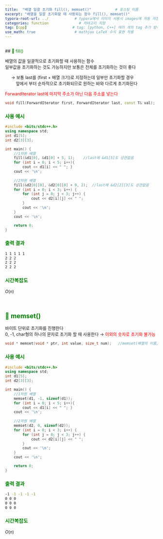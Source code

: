 ```yaml
---
title:  "배열 일괄 초기화 fill(), memset()"           # 포스팅 이름
excerpt: "배열을 일괄 초기화할 때 사용되는 함수 fill(), memset()"
typora-root-url: ../            # typora에서 이미지 사용시 images에 자동 저장
categories: function              # 카테고리 지정
tag: [cpp]                     # tag: [python, C++] 여러 개의 tag 추가 방식
use_math: true                  # mathjax LaTeX 수식 표현 적용
---
```


<br>
## <span style = 'color: #008000'>🔎 fill()</span>

배열의 값을 일괄적으로 초기화할 때 사용하는 함수  
일부값을 초기화하는 것도 가능하지만 보통은 전체를 초기화하는 것이 좋다

&nbsp;&nbsp;&nbsp;&nbsp;&nbsp;→ 보통 last를 (first + 배열 크기)로 지정하는데 일부만 초기화할 경우  
&nbsp;&nbsp;&nbsp;&nbsp;&nbsp;&nbsp;&nbsp;&nbsp;&nbsp;앞에서 부터 순차적으로 초기화되므로 원하는 바와 다르게 초기화된다

<span style = 'color: red'>ForwardIterator last에 마지막 주소가 아닌 다음 주소를 넣는다</span>


```c++
void fill(ForwardIterator first, ForwardIterator last, const T& val);
```

### <span style = 'color: #008000'>사용 예시</span>

```c++
#include <bits/stdc++.h>
using namespace std;
int d1[5];
int d2[3][3];

int main() {
	//1차원 배열
	fill(&d1[0], &d1[0] + 5, 1);	//last에 &d1[5]도 상관없음
	for (int i = 0; i < 5; i++){
		cout << d1[i] << " "; }
	cout << '\n';
	
	//2차원 배열
	fill(&d2[0][0], &d2[0][0] + 9, 2);	//last에 &d2[2][3]도 상관없음
	for (int i = 0; i < 3; i++) {
		for (int j = 0; j < 3; j++) {
			cout << d2[i][j] << " ";
		}
		cout << '\n';
	}
	cout << '\n';

	return 0;
}
```

### <span style = 'color: #008000'>출력 결과</span>

```bash
1 1 1 1 1
2 2 2
2 2 2
2 2 2
```

### <span style = 'color: #008000'>시간복잡도</span>

$O(n)$


<br/>

## <span style = 'color: #008000'>🔎 memset()</span>

바이트 단위로 초기화를 진행한다  
0, -1, char형의 하나의 문자로 초기화 할 때 사용한다 → <span style = 'color: red'>이외의 숫자로 초기화 불가능</span>

```c++
void * memset(void * ptr, int value, size_t num);	//memset(배열의 이름, value, sizeof(배열))
```

### <span style = 'color: #008000'>사용 예시</span>

```c++
#include <bits/stdc++.h>
using namespace std;
int d1[5];
int d2[3][3];

int main() {
	//1차원 배열
	memset(d1, -1, sizeof(d1));
	for (int i = 0; i < 5; i++){
		cout << d1[i] << " "; }
	cout << '\n';
	
	//2차원 배열
	memset(d2, 0, sizeof(d2));
	for (int i = 0; i < 3; i++) {
		for (int j = 0; j < 3; j++) {
			cout << d2[i][j] << " ";
		}
		cout << '\n';
	}
	cout << '\n';

	return 0;
}
```

### <span style = 'color: #008000'>출력 결과</span>

```bash
-1 -1 -1 -1 -1
0 0 0
0 0 0
0 0 0
```

### <span style = 'color: #008000'>시간복잡도</span>

$O(n)$
